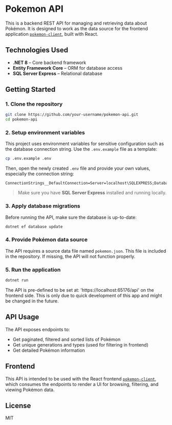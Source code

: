 # Pokemon API

This is a backend REST API for managing and retrieving data about Pokémon. It is designed to work as the data source for the frontend application [`pokemon-client`](https://github.com/Vorgel/pokemon-client), built with React.

## Technologies Used

* **.NET 8** – Core backend framework
* **Entity Framework Core** – ORM for database access
* **SQL Server Express** – Relational database

## Getting Started

### 1. Clone the repository

```bash
git clone https://github.com/your-username/pokemon-api.git
cd pokemon-api
```

### 2. Setup environment variables

This project uses environment variables for sensitive configuration such as the database connection string.
Use the `.env.example` file as a template:

```bash
cp .env.example .env
```

Then, open the newly created `.env` file and provide your own values, especially the connection string:

```dotenv
ConnectionStrings__DefaultConnection=Server=localhost\SQLEXPRESS;Database=PokemonDb;Trusted_Connection=True;TrustServerCertificate=True;
```

> Make sure you have **SQL Server Express** installed and running locally.

### 3. Apply database migrations

Before running the API, make sure the database is up-to-date:

```bash
dotnet ef database update
```

### 4. Provide Pokémon data source

The API requires a source data file named `pokemon.json`. This file is included in the repository. If missing, the API will not function properly.

### 5. Run the application

```bash
dotnet run
```

The API is pre-defined to be set at: 'https://localhost:65176/api' on the frontend side. 
This is only due to quick development of this app and might be changed in the future.

## API Usage

The API exposes endpoints to:

* Get paginated, filtered and sorted lists of Pokémon
* Get unique generations and types (used for filtering in frontend)
* Get detailed Pokémon information

## Frontend

This API is intended to be used with the React frontend [`pokemon-client`](https://github.com/your-username/pokemon-client), which consumes the endpoints to render a UI for browsing, filtering, and viewing Pokémon data.

## License

MIT
